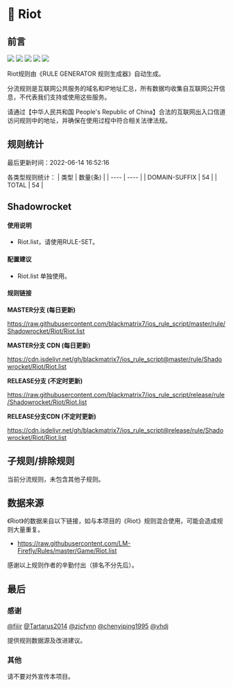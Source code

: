 # 🧸 Riot

## 前言

![](https://shields.io/badge/-移除重复规则-ff69b4) ![](https://shields.io/badge/-DOMAIN与DOMAIN--SUFFIX合并-green) ![](https://shields.io/badge/-DOMAIN--SUFFIX间合并-critical) ![](https://shields.io/badge/-DOMAIN--SUFFIX与DOMAIN--KEYWORD合并-blue) ![](https://shields.io/badge/-IP--CIDR(6)合并-blueviolet) 

Riot规则由《RULE GENERATOR 规则生成器》自动生成。

分流规则是互联网公共服务的域名和IP地址汇总，所有数据均收集自互联网公开信息，不代表我们支持或使用这些服务。

请通过【中华人民共和国 People's Republic of China】合法的互联网出入口信道访问规则中的地址，并确保在使用过程中符合相关法律法规。

## 规则统计

最后更新时间：2022-06-14 16:52:16

各类型规则统计：
| 类型 | 数量(条)  | 
| ---- | ----  |
| DOMAIN-SUFFIX | 54  | 
| TOTAL | 54  | 


## Shadowrocket 

#### 使用说明
- Riot.list，请使用RULE-SET。

#### 配置建议
- Riot.list 单独使用。

#### 规则链接
**MASTER分支 (每日更新)**

https://raw.githubusercontent.com/blackmatrix7/ios_rule_script/master/rule/Shadowrocket/Riot/Riot.list

**MASTER分支 CDN (每日更新)**

https://cdn.jsdelivr.net/gh/blackmatrix7/ios_rule_script@master/rule/Shadowrocket/Riot/Riot.list

**RELEASE分支 (不定时更新)**

https://raw.githubusercontent.com/blackmatrix7/ios_rule_script/release/rule/Shadowrocket/Riot/Riot.list

**RELEASE分支CDN (不定时更新)**

https://cdn.jsdelivr.net/gh/blackmatrix7/ios_rule_script@release/rule/Shadowrocket/Riot/Riot.list

## 子规则/排除规则


当前分流规则，未包含其他子规则。

## 数据来源

《Riot》的数据来自以下链接，如与本项目的《Riot》规则混合使用，可能会造成规则大量重复。

- https://raw.githubusercontent.com/LM-Firefly/Rules/master/Game/Riot.list


感谢以上规则作者的辛勤付出（排名不分先后）。

## 最后

### 感谢

[@fiiir](https://github.com/fiiir) [@Tartarus2014](https://github.com/Tartarus2014) [@zjcfynn](https://github.com/zjcfynn) [@chenyiping1995](https://github.com/chenyiping1995) [@vhdj](https://github.com/vhdj)

提供规则数据源及改进建议。

### 其他

请不要对外宣传本项目。